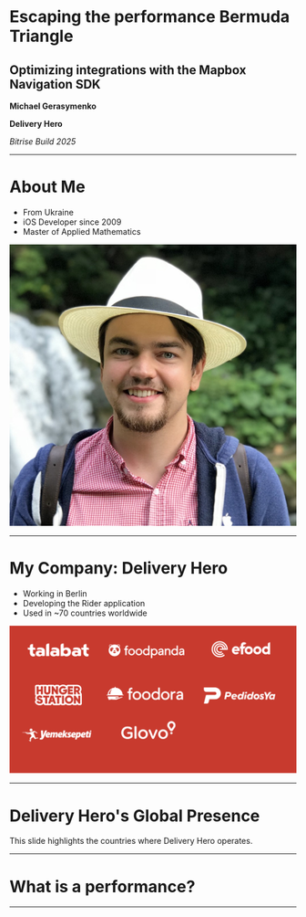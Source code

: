 <!-- map: center=[0, 0] zoom=1 -->

# Escaping the performance Bermuda Triangle

## Optimizing integrations with the Mapbox Navigation SDK

**Michael Gerasymenko**

**Delivery Hero**

*Bitrise Build 2025*

---

<!-- map: center=[31.1656, 48.3794] zoom=5 highlight=UKR -->

# About Me

*   From Ukraine
*   iOS Developer since 2009
*   Master of Applied Mathematics

![bg right:33%](images/mike_hat.jpg)

---

<!-- map: center=[13.4050, 52.5200] zoom=10 -->

# My Company: Delivery Hero

*   Working in Berlin
*   Developing the Rider application
*   Used in ~70 countries worldwide

![bg right:33%](images/brands.png)

---

<!-- map: center=[0, 0] zoom=1 highlight=KHM,LAO,MMR,KOR,BGD,HKG,SGP,PAK,PHL,MYS,TWN,AUT,CYP,CZE,FIN,NOR,HUN,SWE,GRC,TUR,BOL,CRI,DOM,ECU,GTM,HND,NIC,PAN,PRY,SLV,URY,VEN,CHL,PER,ARG,IRQ,BHR,OMN,JOR,QAT,EGY,ARE,KWT,SAU,BIH,MNE,MDA,BGR,HRV,UGA,ROU,KEN,SRB,CIV,NGA,PRT,GEO,POL,MAR,TUN,ARM,KGZ,KAZ,ESP,AND,ITA,UKR -->

# Delivery Hero's Global Presence

This slide highlights the countries where Delivery Hero operates.

---

# What is a performance?


---

# 